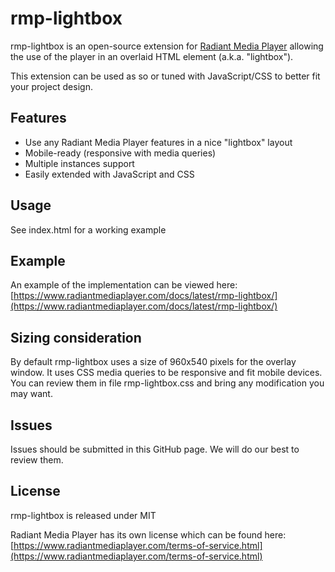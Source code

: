 # rmp-lightbox

rmp-lightbox is an open-source extension for [Radiant Media Player](https://www.radiantmediaplayer.com) 
allowing the use of the player in an overlaid HTML element (a.k.a. "lightbox"). 

This extension can be used as so or tuned with JavaScript/CSS to better fit your project design.

## Features
- Use any Radiant Media Player features in a nice "lightbox" layout
- Mobile-ready (responsive with media queries)
- Multiple instances support
- Easily extended with JavaScript and CSS

## Usage
See index.html for a working example

## Example
An example of the implementation can be viewed here: 
[https://www.radiantmediaplayer.com/docs/latest/rmp-lightbox/](https://www.radiantmediaplayer.com/docs/latest/rmp-lightbox/)

## Sizing consideration
By default rmp-lightbox uses a size of 960x540 pixels for the overlay window. 
It uses CSS media queries to be responsive and fit mobile devices. You can review them 
in file rmp-lightbox.css and bring any modification you may want.

## Issues
Issues should be submitted in this GitHub page. We will do our best to review them.

## License
rmp-lightbox is released under MIT

Radiant Media Player has its own license which can be found here: 
[https://www.radiantmediaplayer.com/terms-of-service.html](https://www.radiantmediaplayer.com/terms-of-service.html)
